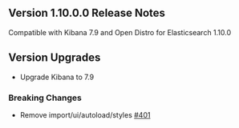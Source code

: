 ## Version 1.10.0.0 Release Notes

Compatible with Kibana 7.9 and Open Distro for Elasticsearch 1.10.0

## Version Upgrades
- Upgrade Kibana to 7.9

### Breaking Changes
- Remove import/ui/autoload/styles [#401](https://github.com/opendistro-for-elasticsearch/security-kibana-plugin/pull/401)
